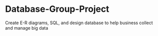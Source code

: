 # Database-Group-Project
Create E-R diagrams, SQL, and design database to help business collect and manage big data

